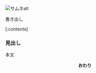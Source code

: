 <img class="thumbnail" src="サムネurl" alt="サムネalt">

書き出し

[:contents]

### 見出し

本文



<div style="text-align: center"><b>おわり</b></div>

<!-- 記事タイトル： -->

<!-- css -->
<style>
@import url("../../assets/css/hatena-design.css");
</style>
